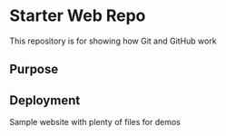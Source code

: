 # Starter Web Repo

This repository is for showing how Git and GitHub work

## Purpose

## Deployment
Sample website with plenty of files for demos